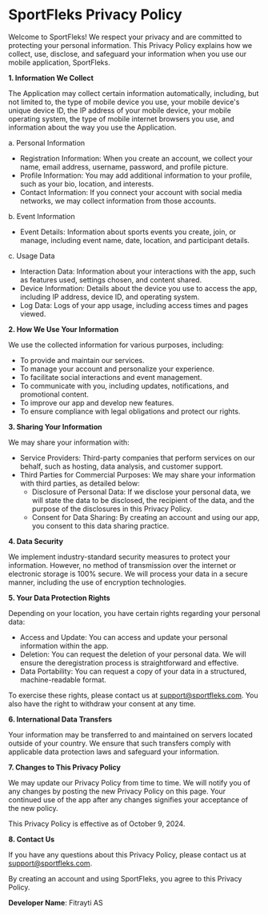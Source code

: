 # SportFleks Privacy Policy

Welcome to SportFleks! We respect your privacy and are committed to protecting your personal information. This Privacy Policy explains how we collect, use, disclose, and safeguard your information when you use our mobile application, SportFleks.

**1. Information We Collect**

The Application may collect certain information automatically, including, but not limited to, the type of mobile device you use, your mobile device's unique device ID, the IP address of your mobile device, your mobile operating system, the type of mobile internet browsers you use, and information about the way you use the Application.

a. Personal Information

* Registration Information: When you create an account, we collect your name, email address, username, password, and profile picture.
* Profile Information: You may add additional information to your profile, such as your bio, location, and interests.
* Contact Information: If you connect your account with social media networks, we may collect information from those accounts.

b. Event Information

* Event Details: Information about sports events you create, join, or manage, including event name, date, location, and participant details.

c. Usage Data

* Interaction Data: Information about your interactions with the app, such as features used, settings chosen, and content shared.
* Device Information: Details about the device you use to access the app, including IP address, device ID, and operating system.
* Log Data: Logs of your app usage, including access times and pages viewed.

**2. How We Use Your Information**

We use the collected information for various purposes, including:

* To provide and maintain our services.
* To manage your account and personalize your experience.
* To facilitate social interactions and event management.
* To communicate with you, including updates, notifications, and promotional content.
* To improve our app and develop new features.
* To ensure compliance with legal obligations and protect our rights.

**3. Sharing Your Information**

We may share your information with:

* Service Providers: Third-party companies that perform services on our behalf, such as hosting, data analysis, and customer support.
* Third Parties for Commercial Purposes: We may share your information with third parties, as detailed below:
  * Disclosure of Personal Data: If we disclose your personal data, we will state the data to be disclosed, the recipient of the data, and the purpose of the disclosures in this Privacy Policy.
  * Consent for Data Sharing: By creating an account and using our app, you consent to this data sharing practice.

**4. Data Security**

We implement industry-standard security measures to protect your information. However, no method of transmission over the internet or electronic storage is 100% secure. We will process your data in a secure manner, including the use of encryption technologies.

**5. Your Data Protection Rights**

Depending on your location, you have certain rights regarding your personal data:

* Access and Update: You can access and update your personal information within the app.
* Deletion: You can request the deletion of your personal data. We will ensure the deregistration process is straightforward and effective.
* Data Portability: You can request a copy of your data in a structured, machine-readable format.

To exercise these rights, please contact us at support@sportfleks.com. You also have the right to withdraw your consent at any time.

**6. International Data Transfers**

Your information may be transferred to and maintained on servers located outside of your country. We ensure that such transfers comply with applicable data protection laws and safeguard your information.

**7. Changes to This Privacy Policy**

We may update our Privacy Policy from time to time. We will notify you of any changes by posting the new Privacy Policy on this page. Your continued use of the app after any changes signifies your acceptance of the new policy.

This Privacy Policy is effective as of October 9, 2024.

**8. Contact Us**

If you have any questions about this Privacy Policy, please contact us at support@sportfleks.com.

By creating an account and using SportFleks, you agree to this Privacy Policy.

**Developer Name**: Fitrayti AS
